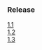 ### Release
[1.1](https://github.com/dev1abhi/k8s-prac/releases/tag/1.1)  
[1.2](https://github.com/dev1abhi/k8s-prac/releases/tag/1.2)  
[1.3](https://github.com/dev1abhi/k8s-prac/releases/tag/1.3)